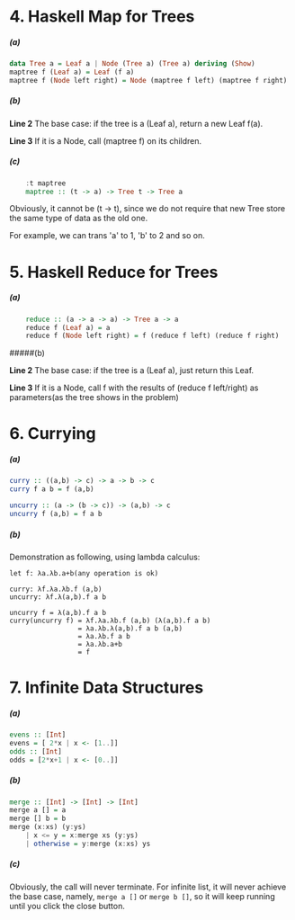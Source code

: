 
# 4. Haskell Map for Trees

##### (a)

```haskell
data Tree a = Leaf a | Node (Tree a) (Tree a) deriving (Show)
maptree f (Leaf a) = Leaf (f a)
maptree f (Node left right) = Node (maptree f left) (maptree f right) 
```

##### (b)

**Line 2** The base case: if the tree is a (Leaf a), return a new Leaf f(a).

**Line 3** If it is a Node, call (maptree f) on its children.

##### (c)

```haskell
    :t maptree
    maptree :: (t -> a) -> Tree t -> Tree a
```

Obviously, it cannot be (t -> t), since we do not require that new Tree store the same type of data as the old one.

For example, we can trans 'a' to 1, 'b' to 2 and so on.

# 5. Haskell Reduce for Trees

##### (a)

```haskell
    reduce :: (a -> a -> a) -> Tree a -> a
    reduce f (Leaf a) = a
    reduce f (Node left right) = f (reduce f left) (reduce f right)
```

#####(b)

**Line 2** The base case: if the tree is a (Leaf a), just return this Leaf.

**Line 3** If it is a Node, call f with the results of (reduce f left/right) as parameters(as the tree shows in the problem)

# 6. Currying

##### (a)

```haskell
curry :: ((a,b) -> c) -> a -> b -> c
curry f a b = f (a,b)

uncurry :: (a -> (b -> c)) -> (a,b) -> c
uncurry f (a,b) = f a b
```

##### (b)
Demonstration as following, using lambda calculus:
```
let f: λa.λb.a+b(any operation is ok)

curry: λf.λa.λb.f (a,b)
uncurry: λf.λ(a,b).f a b

uncurry f = λ(a,b).f a b               
curry(uncurry f) = λf.λa.λb.f (a,b) (λ(a,b).f a b)
                 = λa.λb.λ(a,b).f a b (a,b)
                 = λa.λb.f a b
                 = λa.λb.a+b
                 = f
```

# 7. Infinite Data Structures

##### (a)

```haskell
evens :: [Int]
evens = [ 2*x | x <- [1..]]
odds :: [Int]
odds = [2*x+1 | x <- [0..]]
```

##### (b)

```haskell
merge :: [Int] -> [Int] -> [Int]
merge a [] = a
merge [] b = b
merge (x:xs) (y:ys)
    | x <= y = x:merge xs (y:ys)
    | otherwise = y:merge (x:xs) ys

```

##### (c)

Obviously, the call will never terminate. For infinite list, it will never
achieve the base case, namely, `merge a []` or `merge b []`, so it will keep running
until you click the close button.